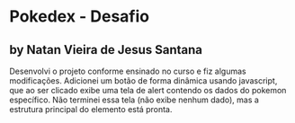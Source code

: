 # Pokedex - Desafio
## by Natan Vieira de Jesus Santana


Desenvolvi o projeto conforme ensinado no curso e fiz algumas modificações. Adicionei um botão de forma dinâmica usando javascript, que ao ser clicado exibe uma tela de alert contendo os dados do pokemon específico. Não terminei essa tela (não exibe nenhum dado), mas a estrutura principal do elemento está pronta.
